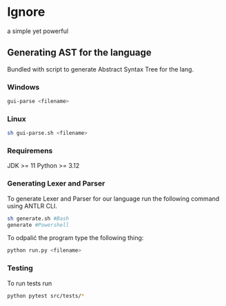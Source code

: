 # Ignore

a simple yet powerful

## Generating AST for the language

Bundled with script to generate Abstract Syntax Tree for the lang.

### Windows

```powershell
gui-parse <filename>
```

### Linux

```bash
sh gui-parse.sh <filename>
```

### Requiremens

JDK >= 11
Python >= 3.12

### Generating Lexer and Parser

To generate Lexer and Parser for our language run the following command using ANTLR CLI.

```bash
sh generate.sh #Bash
generate #Powershell
```

To odpalić the program type the following thing:

```bash
python run.py <filename>
```

### Testing

To run tests run

```bash
python pytest src/tests/*
```

